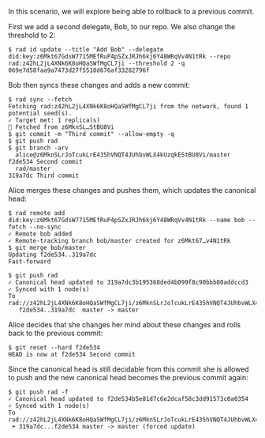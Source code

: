 In this scenario, we will explore being able to rollback to a previous commit.

First we add a second delegate, Bob, to our repo. We also change the threshold
to 2:

``` ~alice
$ rad id update --title "Add Bob" --delegate did:key:z6Mkt67GdsW7715MEfRuP4pSZxJRJh6kj6Y48WRqVv4N1tRk --repo rad:z42hL2jL4XNk6K8oHQaSWfMgCL7ji --threshold 2 -q
069e7d58faa9a7473d27f5510d676af33282796f
```

Bob then syncs these changes and adds a new commit:

``` ~bob
$ rad sync --fetch
Fetching rad:z42hL2jL4XNk6K8oHQaSWfMgCL7ji from the network, found 1 potential seed(s).
✓ Target met: 1 replica(s)
🌱 Fetched from z6MknSL…StBU8Vi
$ git commit -m "Third commit" --allow-empty -q
$ git push rad
$ git branch -arv
  alice@z6MknSLrJoTcukLrE435hVNQT4JUhbvWLX4kUzqkEStBU8Vi/master f2de534 Second commit
  rad/master                                                    319a7dc Third commit
```

Alice merges these changes and pushes them, which updates the canonical head:

``` ~alice
$ rad remote add did:key:z6Mkt67GdsW7715MEfRuP4pSZxJRJh6kj6Y48WRqVv4N1tRk --name bob --fetch --no-sync
✓ Remote bob added
✓ Remote-tracking branch bob/master created for z6Mkt67…v4N1tRk
$ git merge bob/master
Updating f2de534..319a7dc
Fast-forward
```

``` ~alice (stderr)
$ git push rad
✓ Canonical head updated to 319a7dc3b195368ded4b099f8c90bbb80addccd3
✓ Synced with 1 node(s)
To rad://z42hL2jL4XNk6K8oHQaSWfMgCL7ji/z6MknSLrJoTcukLrE435hVNQT4JUhbvWLX4kUzqkEStBU8Vi
   f2de534..319a7dc  master -> master
```

Alice decides that she changes her mind about these changes and rolls back to
the previous commit:

``` ~alice
$ git reset --hard f2de534
HEAD is now at f2de534 Second commit
```

Since the canonical head is still decidable from this commit she is allowed to
push and the new canonical head becomes the previous commit again:

``` ~alice (stderr)
$ git push rad -f
✓ Canonical head updated to f2de534b5e81d7c6e2dcaf58c3dd91573c0a0354
✓ Synced with 1 node(s)
To rad://z42hL2jL4XNk6K8oHQaSWfMgCL7ji/z6MknSLrJoTcukLrE435hVNQT4JUhbvWLX4kUzqkEStBU8Vi
 + 319a7dc...f2de534 master -> master (forced update)
```
